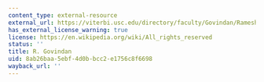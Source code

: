 ```yaml
---
content_type: external-resource
external_url: https://viterbi.usc.edu/directory/faculty/Govindan/Ramesh
has_external_license_warning: true
license: https://en.wikipedia.org/wiki/All_rights_reserved
status: ''
title: R. Govindan
uid: 8ab26baa-5ebf-4d0b-bcc2-e1756c8f6698
wayback_url: ''
---
```

